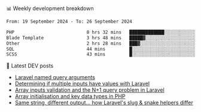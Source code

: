📊 Weekly development breakdown
<!--START_SECTION:waka-->

```txt
From: 19 September 2024 - To: 26 September 2024

PHP                           8 hrs 32 mins   █████████████░░░░░░░░░░░░   51.95 %
Blade Template                3 hrs 48 mins   █████▓░░░░░░░░░░░░░░░░░░░   23.12 %
Other                         2 hrs 28 mins   ███▓░░░░░░░░░░░░░░░░░░░░░   15.04 %
SQL                           44 mins         █░░░░░░░░░░░░░░░░░░░░░░░░   04.55 %
SCSS                          43 mins         █░░░░░░░░░░░░░░░░░░░░░░░░   04.43 %
```

<!--END_SECTION:waka-->

📕 Latest DEV posts
<!-- BLOG-POST-LIST:START -->
- [Laravel named query arguments](https://dev.to/michaelvickersuk/laravel-named-query-arguments-28kd)
- [Determining if multiple inputs have values with Laravel](https://dev.to/michaelvickersuk/determining-if-multiple-inputs-have-values-with-laravel-km6)
- [Array inputs validation and the N+1 query problem in Laravel](https://dev.to/michaelvickersuk/array-inputs-validation-and-the-n1-query-problem-in-laravel-2agb)
- [Array initialisation and key data types in PHP](https://dev.to/michaelvickersuk/array-initialisation-and-key-data-types-in-php-1e5b)
- [Same string, different output... how Laravel&#39;s slug &amp; snake helpers differ](https://dev.to/michaelvickersuk/same-string-different-output-how-laravels-slug-snake-helpers-differ-1ccj)
<!-- BLOG-POST-LIST:END -->
